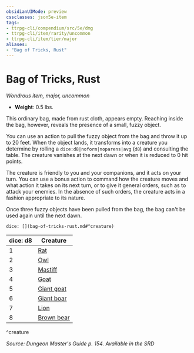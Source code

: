 ```yaml
---
obsidianUIMode: preview
cssclasses: json5e-item
tags:
- ttrpg-cli/compendium/src/5e/dmg
- ttrpg-cli/item/rarity/uncommon
- ttrpg-cli/item/tier/major
aliases: 
- "Bag of Tricks, Rust"
---
```

# Bag of Tricks, Rust
*Wondrous item, major, uncommon*  


- **Weight**: 0.5 lbs.

This ordinary bag, made from rust cloth, appears empty. Reaching inside the bag, however, reveals the presence of a small, fuzzy object.

You can use an action to pull the fuzzy object from the bag and throw it up to 20 feet. When the object lands, it transforms into a creature you determine by rolling a `dice:d8|noform|noparens|avg` (`d8`) and consulting the table. The creature vanishes at the next dawn or when it is reduced to 0 hit points.

The creature is friendly to you and your companions, and it acts on your turn. You can use a bonus action to command how the creature moves and what action it takes on its next turn, or to give it general orders, such as to attack your enemies. In the absence of such orders, the creature acts in a fashion appropriate to its nature.

Once three fuzzy objects have been pulled from the bag, the bag can't be used again until the next dawn.

`dice: [](bag-of-tricks-rust.md#^creature)`

| dice: d8 | Creature |
|----------|----------|
| 1 | [Rat](3-Mechanics/CLI/bestiary/beast/rat.md) |
| 2 | [Owl](3-Mechanics/CLI/bestiary/beast/owl.md) |
| 3 | [Mastiff](3-Mechanics/CLI/bestiary/beast/mastiff.md) |
| 4 | [Goat](3-Mechanics/CLI/bestiary/beast/goat.md) |
| 5 | [Giant goat](3-Mechanics/CLI/bestiary/beast/giant-goat.md) |
| 6 | [Giant boar](3-Mechanics/CLI/bestiary/beast/giant-boar.md) |
| 7 | [Lion](3-Mechanics/CLI/bestiary/beast/lion.md) |
| 8 | [Brown bear](3-Mechanics/CLI/bestiary/beast/brown-bear.md) |
^creature

*Source: Dungeon Master's Guide p. 154. Available in the <span title='Systems Reference Document (5.1)'>SRD</span>*